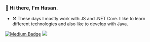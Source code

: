 ### 👋 Hi there, I'm Hasan. 

- :hammer_and_pick: These days I mostly work with JS and .NET Core. I like to learn different technologies and also like to develop with Java.


[![Medium Badge](https://img.shields.io/badge/-Medium-757575?style=flat-quare&labelColor=757575&logo=Medium&logoColor=white&link=https://hasandogn.medium.com/)](https://hasandogn.medium.com/) 
 <a href="https://www.linkedin.com/in/hasandogn80/"><img src="https://img.shields.io/badge/linkedin-0077B5.svg?style=for-the-badge&logo=linkedin&logoColor=white"/></a>


  
  
  

<!--
**hasandogn/hasandogn** is a ✨ _special_ ✨ repository because its `README.md` (this file) appears on your GitHub profile.
---

